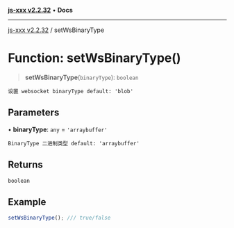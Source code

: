 [**js-xxx v2.2.32**](../README.md) • **Docs**

***

[js-xxx v2.2.32](../README.md) / setWsBinaryType

# Function: setWsBinaryType()

> **setWsBinaryType**(`binaryType`): `boolean`

`设置 websocket binaryType default: 'blob'`

## Parameters

• **binaryType**: `any` = `'arraybuffer'`

`BinaryType 二进制类型 default: 'arraybuffer'`

## Returns

`boolean`

## Example

```ts
setWsBinaryType(); /// true/false
```
